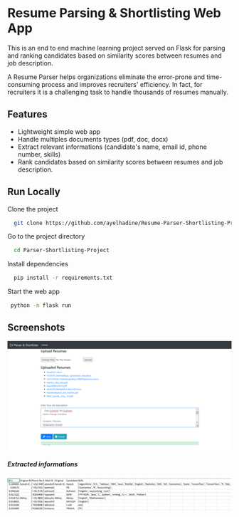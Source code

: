 
# Resume Parsing & Shortlisting Web App

This is an end to end machine learning project served on Flask for parsing and ranking candidates based on similarity scores between resumes and job description.

A Resume Parser helps organizations eliminate the error-prone and time-consuming process and improves recruiters' efficiency. 
In fact, for recruiters it is a challenging task to handle thousands of resumes manually.
## Features

- Lightweight simple web app
- Handle multiples documents types (pdf, doc, docx)
- Extract relevant informations (candidate's name, email id, phone number, skills)
- Rank candidates based on similarity scores between resumes and job description.


## Run Locally

Clone the project

```bash
  git clone https://github.com/ayelhadine/Resume-Parser-Shortlisting-Project.git
```

Go to the project directory

```bash
  cd Parser-Shortlisting-Project
```

Install dependencies

```bash
  pip install -r requirements.txt
```

Start the web app

```bash
 python -m flask run
```


## Screenshots

![Alt home](/screenshots/home.png?raw=true "Home")
##### Extracted informations
![Alt Candidates](/screenshots/outputsheet.png?raw=true "Output")
